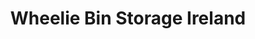 ---
title: "Wheelie Bin Storage Ireland"
url: /dublin/wheelie-bin-storage-ireland/
shop: Allgemein
---
